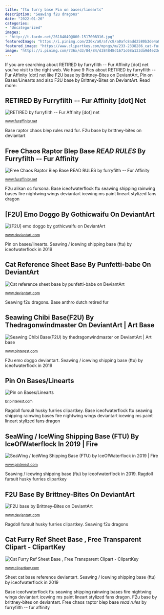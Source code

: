 ```yaml
---
title: "ftu furry base Pin on bases/linearts"
description: "Seawing f2u dragons"
date: "2022-01-26"
categories:
- "Uncategorized"
images:
- "http://t.facdn.net/26184049@800-1517008316.jpg"
featuredImage: "https://i.pinimg.com/236x/a0/af/c8/a0afc8add2580b3de4a8aabfd756ba5d.jpg?nii=t"
featured_image: "https://www.clipartkey.com/mpngs/m/233-2338286_cat-furry-ref-sheet-base.png"
image: "https://i.pinimg.com/736x/d3/84/84/d384848d1671c08a133da9d4e23da982.jpg"
---
```


If you are searching about RETIRED by furryfilth -- Fur Affinity [dot] net you've visit to the right web. We have 9 Pics about RETIRED by furryfilth -- Fur Affinity [dot] net like F2U base by Brittney-Bites on DeviantArt, Pin on Bases/Linearts and also F2U base by Brittney-Bites on DeviantArt. Read more:

## RETIRED By Furryfilth -- Fur Affinity [dot] Net

![RETIRED by furryfilth -- Fur Affinity [dot] net](http://d.facdn.net/art/furryfilth/1492277907/1492277907.furryfilth_anthro_dutch_base_wm.png "Base iceofwaterflock ftu seawing shipping rainwing bases fire nightwing wings deviantart icewing ms paint lineart stylized fans dragon")

<small>www.furaffinity.net</small>

Base raptor chaos blep rules read fur. F2u base by brittney-bites on deviantart

## Free Chaos Raptor Blep Base *READ RULES* By Furryfilth -- Fur Affinity

![Free Chaos Raptor Blep Base *READ RULES* by furryfilth -- Fur Affinity](http://t.facdn.net/26184049@800-1517008316.jpg "Seawing f2u dragons")

<small>www.furaffinity.net</small>

F2u alikan oc fursona. Base iceofwaterflock ftu seawing shipping rainwing bases fire nightwing wings deviantart icewing ms paint lineart stylized fans dragon

## [F2U] Emo Doggo By Gothicwaifu On DeviantArt

![[F2U] emo doggo by gothicwaifu on DeviantArt](https://images-wixmp-ed30a86b8c4ca887773594c2.wixmp.com/f/c697d12d-0409-4ab0-ade7-080e81e89c11/dbijkh5-1578d618-7e32-47c2-8be8-802bc3c9e2f0.png?token=eyJ0eXAiOiJKV1QiLCJhbGciOiJIUzI1NiJ9.eyJzdWIiOiJ1cm46YXBwOjdlMGQxODg5ODIyNjQzNzNhNWYwZDQxNWVhMGQyNmUwIiwiaXNzIjoidXJuOmFwcDo3ZTBkMTg4OTgyMjY0MzczYTVmMGQ0MTVlYTBkMjZlMCIsIm9iaiI6W1t7InBhdGgiOiJcL2ZcL2M2OTdkMTJkLTA0MDktNGFiMC1hZGU3LTA4MGU4MWU4OWMxMVwvZGJpamtoNS0xNTc4ZDYxOC03ZTMyLTQ3YzItOGJlOC04MDJiYzNjOWUyZjAucG5nIn1dXSwiYXVkIjpbInVybjpzZXJ2aWNlOmZpbGUuZG93bmxvYWQiXX0.v6rXM1jIkFpg_GGh-SUcLoEgXbx3P-DcqjLDsnXP90U "Free chaos raptor blep base *read rules* by furryfilth -- fur affinity")

<small>www.deviantart.com</small>

Pin on bases/linearts. Seawing / icewing shipping base (ftu) by iceofwaterflock in 2019

## Cat Reference Sheet Base By Punfetti-babe On DeviantArt

![Cat reference sheet base by punfetti-babe on DeviantArt](https://images-wixmp-ed30a86b8c4ca887773594c2.wixmp.com/f/17ec46a9-b59e-4e79-8f7a-cc1c21c0aae7/dcwwd0i-ca828645-3dad-4336-a3ba-ecfc98143f31.png?token=eyJ0eXAiOiJKV1QiLCJhbGciOiJIUzI1NiJ9.eyJzdWIiOiJ1cm46YXBwOjdlMGQxODg5ODIyNjQzNzNhNWYwZDQxNWVhMGQyNmUwIiwiaXNzIjoidXJuOmFwcDo3ZTBkMTg4OTgyMjY0MzczYTVmMGQ0MTVlYTBkMjZlMCIsIm9iaiI6W1t7InBhdGgiOiJcL2ZcLzE3ZWM0NmE5LWI1OWUtNGU3OS04ZjdhLWNjMWMyMWMwYWFlN1wvZGN3d2QwaS1jYTgyODY0NS0zZGFkLTQzMzYtYTNiYS1lY2ZjOTgxNDNmMzEucG5nIn1dXSwiYXVkIjpbInVybjpzZXJ2aWNlOmZpbGUuZG93bmxvYWQiXX0.7kBzYkKO8Ji74daRpLsqdL6r-aEYCVHF0MUrxzhnS_I "Cat furry ref sheet base , free transparent clipart")

<small>www.deviantart.com</small>

Seawing f2u dragons. Base anthro dutch retired fur

## Seawing Chibi Base(F2U) By Thedragonwindmaster On DeviantArt | Art Base

![Seawing Chibi Base(F2U) by thedragonwindmaster on DeviantArt | Art base](https://i.pinimg.com/736x/d3/84/84/d384848d1671c08a133da9d4e23da982.jpg "Sheet cat base reference deviantart")

<small>www.pinterest.com</small>

F2u emo doggo deviantart. Seawing / icewing shipping base (ftu) by iceofwaterflock in 2019

## Pin On Bases/Linearts

![Pin on Bases/Linearts](https://i.pinimg.com/originals/bd/7b/ce/bd7bcef827486e507d2bc6e68083ea73.png "Base iceofwaterflock ftu seawing shipping rainwing bases fire nightwing wings deviantart icewing ms paint lineart stylized fans dragon")

<small>br.pinterest.com</small>

Ragdoll fursuit husky furries clipartkey. Base iceofwaterflock ftu seawing shipping rainwing bases fire nightwing wings deviantart icewing ms paint lineart stylized fans dragon

## SeaWing / IceWing Shipping Base (FTU) By IceOfWaterflock In 2019 | Fire

![SeaWing / IceWing Shipping Base (FTU) by IceOfWaterflock in 2019 | Fire](https://i.pinimg.com/236x/a0/af/c8/a0afc8add2580b3de4a8aabfd756ba5d.jpg?nii=t "Seawing f2u dragons")

<small>www.pinterest.com</small>

Seawing / icewing shipping base (ftu) by iceofwaterflock in 2019. Ragdoll fursuit husky furries clipartkey

## F2U Base By Brittney-Bites On DeviantArt

![F2U base by Brittney-Bites on DeviantArt](https://img00.deviantart.net/3981/i/2017/330/5/d/f2u_base_by_brittney_b-dafhey1.png "F2u base by brittney-bites on deviantart")

<small>www.deviantart.com</small>

Ragdoll fursuit husky furries clipartkey. Seawing f2u dragons

## Cat Furry Ref Sheet Base , Free Transparent Clipart - ClipartKey

![Cat Furry Ref Sheet Base , Free Transparent Clipart - ClipartKey](https://www.clipartkey.com/mpngs/m/233-2338286_cat-furry-ref-sheet-base.png "Pin on bases/linearts")

<small>www.clipartkey.com</small>

Sheet cat base reference deviantart. Seawing / icewing shipping base (ftu) by iceofwaterflock in 2019

Base iceofwaterflock ftu seawing shipping rainwing bases fire nightwing wings deviantart icewing ms paint lineart stylized fans dragon. F2u base by brittney-bites on deviantart. Free chaos raptor blep base *read rules* by furryfilth -- fur affinity
